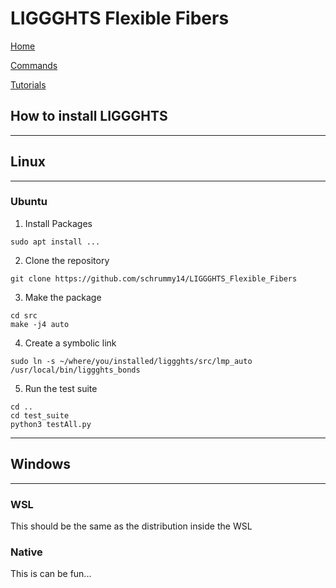 # LIGGGHTS Flexible Fibers

[Home](Home)

[Commands](commands)

[Tutorials](tutorial_main_page)

## How to install LIGGGHTS

---

## Linux

---

### Ubuntu

1) Install Packages

```text
sudo apt install ...
```

2) Clone the repository

```text
git clone https://github.com/schrummy14/LIGGGHTS_Flexible_Fibers
```

3) Make the package

```text
cd src
make -j4 auto
```

4) Create a symbolic link

```text
sudo ln -s ~/where/you/installed/liggghts/src/lmp_auto /usr/local/bin/liggghts_bonds
```

5) Run the test suite

```text
cd ..
cd test_suite
python3 testAll.py
```

---

## Windows

---

### WSL

This should be the same as the distribution inside the WSL

### Native

This is can be fun...
